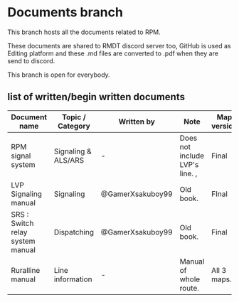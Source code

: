 # Documents branch
This branch hosts all the documents related to RPM.

These documents are shared to RMDT discord server too, GitHub is used as Editing platform and these .md files are converted to .pdf when they are send to discord.

This branch is open for everybody.

## list of written/begin written documents

Document name | Topic / Category | Written by | Note | Map version
------------ | ------------- | ------------- | ------------ | --------------
RPM signal system | Signaling & ALS/ARS | - | Does not include LVP's line. ,| Final
LVP Signaling manual | Signaling | @GamerXsakuboy99 | Old book. | FInal
SRS : Switch relay system manual | Dispatching | @GamerXsakuboy99 | Old book. | Final
Ruralline manual | Line information | - | Manual of whole route. | All 3 maps.

